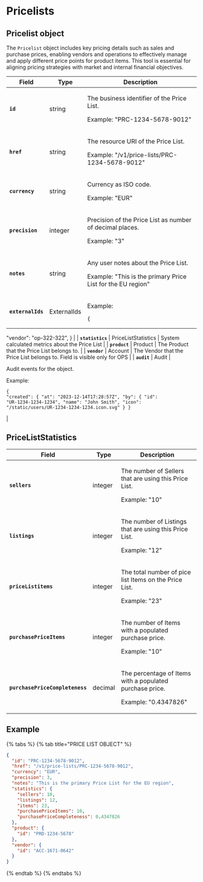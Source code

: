 # Pricelists

## Pricelist object

The `Pricelist` object includes key pricing details such as sales and purchase prices, enabling vendors and operations to effectively manage and apply different price points for product items. This tool is essential for aligning pricing strategies with market and internal financial objectives.

| Field             | Type                | Description                                                                                                                                                                                                                                                                                                                                |
| ----------------- | ------------------- | ------------------------------------------------------------------------------------------------------------------------------------------------------------------------------------------------------------------------------------------------------------------------------------------------------------------------------------------ |
| **`id`**          | string              | <p>The business identifier of the Price List. </p><p></p><p>Example: "PRC-1234-5678-9012"</p>                                                                                                                                                                                                                                              |
| **`href`**        | string              | <p>The resource URI of the Price List. </p><p></p><p>Example: "/v1/price-lists/PRC-1234-5678-9012"</p>                                                                                                                                                                                                                                     |
| **`currency`**    | string              | <p>Currency as ISO code. </p><p></p><p>Example: "EUR"</p>                                                                                                                                                                                                                                                                                  |
| **`precision`**   | integer             | <p>Precision of the Price List as number of decimal places. </p><p></p><p>Example: "3"</p>                                                                                                                                                                                                                                                 |
| **`notes`**       | string              | <p>Any user notes about the Price List. </p><p></p><p>Example: "This is the primary Price List for the EU region"</p>                                                                                                                                                                                                                      |
| **`externalIds`** | ExternalIds         | <p>Example:</p><pre class="language-json" data-line-numbers><code class="lang-json">{
  "vendor": "op-322-322",
}
</code></pre>                                                                                                                                                                                                            |
| **`statistics`**  | PriceListStatistics | System calculated metrics about the Price List                                                                                                                                                                                                                                                                                             |
| **`product`**     | Product             | The Product that the Price List belongs to.                                                                                                                                                                                                                                                                                                |
| **`vendor`**      | Account             | The Vendor that the Price List belongs to. Field is visible only for OPS                                                                                                                                                                                                                                                                   |
| **`audit`**       | Audit               | <p>Audit events for the object.</p><p></p><p>Example:</p><pre class="language-json" data-line-numbers><code class="lang-json">{
  "created": { 
    "at": "2023-12-14T17:28:57Z", 
    "by": {
      "id": "UR-1234-1234-1234",
      "name": "John Smith",
      "icon": "/static/users/UR-1234-1234-1234.icon.svg"
    }
}
</code></pre> |

## PriceListStatistics <a href="#priceliststatistics" id="priceliststatistics"></a>

| Field                           | Type    | Description                                                                                        |
| ------------------------------- | ------- | -------------------------------------------------------------------------------------------------- |
| **`sellers`**                   | integer | <p>The number of Sellers that are using this Price List. </p><p></p><p>Example: "10"</p>           |
| **`listings`**                  | integer | <p>The number of Listings that are using this Price List. </p><p></p><p>Example: "12"</p>          |
| **`priceListitems`**            | integer | <p>The total number of pice list Items on the Price List. </p><p></p><p>Example: "23"</p>          |
| **`purchasePriceItems`**        | integer | <p>The number of Items with a populated purchase price. </p><p></p><p>Example: "10"</p>            |
| **`purchasePriceCompleteness`** | decimal | <p>The percentage of Items with a populated purchase price. </p><p></p><p>Example: "0.4347826"</p> |

## Example

{% tabs %}
{% tab title="PRICE LIST OBJECT" %}
```json
{
  "id": "PRC-1234-5678-9012",
  "href": "/v1/price-lists/PRC-1234-5678-9012",
  "currency": "EUR",
  "precision": 3,
  "notes": "This is the primary Price List for the EU region",
  "statistics": {
    "sellers": 10,
    "listings": 12,
    "items": 23,
    "purchasePriceItems": 10,
    "purchasePriceCompleteness": 0.4347826
  },
  "product": {
    "id": "PRD-1234-5678"
  },
  "vendor": {
    "id": "ACC-1671-0642"
  }
}
```
{% endtab %}
{% endtabs %}
